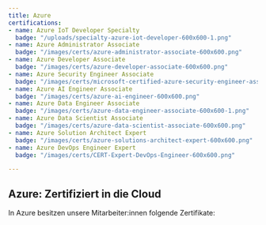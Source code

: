 ```yaml
---
title: Azure
certifications:
- name: Azure IoT Developer Specialty
  badge: "/uploads/specialty-azure-iot-developer-600x600-1.png"
- name: Azure Administrator Associate
  badge: "/images/certs/azure-administrator-associate-600x600.png"
- name: Azure Developer Associate
  badge: "/images/certs/azure-developer-associate-600x600.png"
- name: Azure Security Engineer Associate
  badge: "/images/certs/microsoft-certified-azure-security-engineer-associate.png"
- name: Azure AI Engineer Associate
  badge: "/images/certs/azure-ai-engineer-600x600.png"
- name: Azure Data Engineer Associate
  badge: "/images/certs/azure-data-engineer-associate-600x600-1.png"
- name: Azure Data Scientist Associate
  badge: "/images/certs/azure-data-scientist-associate-600x600.png"
- name: Azure Solution Architect Expert
  badge: "/images/certs/azure-solutions-architect-expert-600x600.png"
- name: Azure DevOps Engineer Expert
  badge: "/images/certs/CERT-Expert-DevOps-Engineer-600x600.png"

---
```

## Azure: Zertifiziert in die Cloud

In Azure besitzen unsere Mitarbeiter:innen folgende Zertifikate: